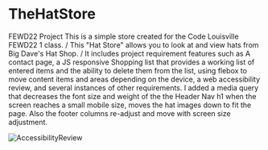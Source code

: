 # TheHatStore
FEWD22 Project
This is a simple store created for the Code Louisville FEWD22 1 class.
/
This "Hat Store" allows you to look at and view hats from Big Dave's Hat Shop.
/
It includes project requirement features such as A contact page, a JS responsive Shopping list that provides a working list of entered items and the ability to delete them from the list, using flebox to move content items and areas depending on the device, a web accessibility review, and several instances of other requirements. I added a media query that decreases the font size and weight of the the Header Nav h1 when the screen reaches a small mobile size, moves the hat images down to fit the page. Also the footer columns re-adjust and move with screen size adjustment.


![AccessibilityReview](https://user-images.githubusercontent.com/97471379/161624133-f9ce9b04-721a-4024-acbc-ba1e58e82bc5.png)
